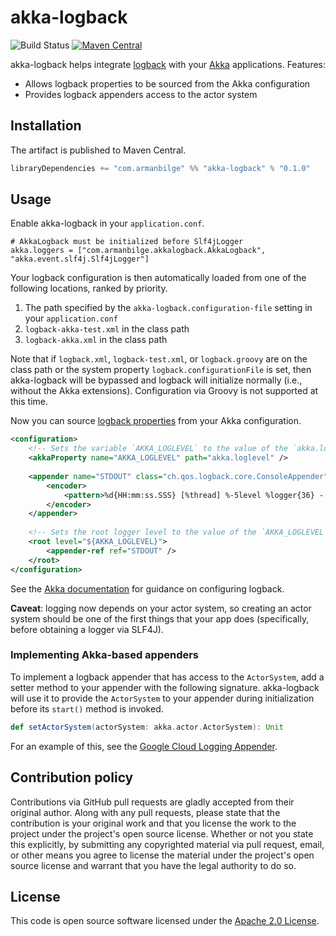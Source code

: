 # akka-logback

![Build Status](https://github.com/armanbilge/akka-logback/workflows/Build/badge.svg)
[![Maven Central](https://img.shields.io/maven-central/v/com.armanbilge/akka-logback_2.13.svg)](https://maven-badges.herokuapp.com/maven-central/com.armanbilge/akka-logback_2.13)

akka-logback helps integrate [logback](https://logback.qos.ch/) with your [Akka](https://akka.io) applications.  Features:
* Allows logback properties to be sourced from the Akka configuration
* Provides logback appenders access to the actor system

## Installation

The artifact is published to Maven Central.

```scala
libraryDependencies += "com.armanbilge" %% "akka-logback" % "0.1.0"
```

## Usage

Enable akka-logback in your `application.conf`.

```hocon
# AkkaLogback must be initialized before Slf4jLogger
akka.loggers = ["com.armanbilge.akkalogback.AkkaLogback", "akka.event.slf4j.Slf4jLogger"]
```

Your logback configuration is then automatically loaded from one of the following locations, ranked by priority.
1. The path specified by the `akka-logback.configuration-file` setting in your `application.conf`
2. `logback-akka-test.xml` in the class path
3. `logback-akka.xml` in the class path

Note that if `logback.xml`, `logback-test.xml`, or `logback.groovy` are on the class path or the system property `logback.configurationFile` is set, then akka-logback will be bypassed and logback will initialize normally (i.e., without the Akka extensions).
Configuration via Groovy is not supported at this time.

Now you can source [logback properties](https://logback.qos.ch/manual/configuration.html#variableSubstitution) from your Akka configuration.

```xml
<configuration>
    <!-- Sets the variable `AKKA_LOGLEVEL` to the value of the `akka.loglevel` setting defined in the Akka configuration -->
    <akkaProperty name="AKKA_LOGLEVEL" path="akka.loglevel" />
    
    <appender name="STDOUT" class="ch.qos.logback.core.ConsoleAppender">
        <encoder>
            <pattern>%d{HH:mm:ss.SSS} [%thread] %-5level %logger{36} - %msg%n</pattern>
        </encoder>
    </appender>
    
    <!-- Sets the root logger level to the value of the `AKKA_LOGLEVEL` variable via substitution -->
    <root level="${AKKA_LOGLEVEL}">
        <appender-ref ref="STDOUT" />
    </root>
</configuration>
```

See the [Akka documentation](https://doc.akka.io/docs/akka/current/typed/logging.html#logback) for guidance on configuring logback.

**Caveat**: logging now depends on your actor system, so creating an actor system should be one of the first things that your app does (specifically, before obtaining a logger via SLF4J).

### Implementing Akka-based appenders

To implement a logback appender that has access to the `ActorSystem`, add a setter method to your appender with the following signature.
akka-logback will use it to provide the `ActorSystem` to your appender during initialization before its `start()` method is invoked.

```scala
def setActorSystem(actorSystem: akka.actor.ActorSystem): Unit
```

For an example of this, see the [Google Cloud Logging Appender](https://github.com/armanbilge/alpakka/blob/google-cloud-logging/google-cloud-logging/src/main/scala/akka/stream/alpakka/googlecloud/logging/logback/CloudLoggingAppender.scala).

## Contribution policy

Contributions via GitHub pull requests are gladly accepted from their original author.
Along with any pull requests, please state that the contribution is your original work and that you license the work to the project under the project's open source license.
Whether or not you state this explicitly, by submitting any copyrighted material via pull request, email, or other means you agree to license the material under the project's open source license and warrant that you have the legal authority to do so.

## License

This code is open source software licensed under the [Apache 2.0 License](http://www.apache.org/licenses/LICENSE-2.0.html).
